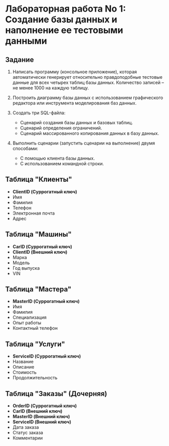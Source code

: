 
# Лабораторная работа No 1: Создание базы данных и наполнение ее тестовыми данными

## Задание

1. Написать программу (консольное приложение), которая автоматически генерирует относительно правдоподобные тестовые данные для всех четырех таблиц базы данных. Количество записей – не менее 1000 на каждую таблицу.

2. Построить диаграмму базы данных с использованием графического редактора или инструмента моделирования баз данных.

3. Создать три SQL-файла:
   - Сценарий создания базы данных и базовых таблиц.
   - Сценарий определения ограничений.
   - Сценарий массированного копирования данных в базу данных.

4. Выполнить сценарии (запустить сценарии на выполнение) двумя способами:
   - С помощью клиента базы данных.
   - С использованием командной строки.


## Таблица "Клиенты"

- **ClientID (Суррогатный ключ)**
- Имя
- Фамилия
- Телефон
- Электронная почта
- Адрес

## Таблица "Машины"

- **CarID (Суррогатный ключ)**
- **ClientID (Внешний ключ)**
- Марка
- Модель
- Год выпуска
- VIN

## Таблица "Мастера"

- **MasterID (Суррогатный ключ)**
- Имя
- Фамилия
- Специализация
- Опыт работы
- Контактный телефон

## Таблица "Услуги"

- **ServiceID (Суррогатный ключ)**
- Название
- Описание
- Стоимость
- Продолжительность

## Таблица "Заказы" (Дочерняя)

- **OrderID (Суррогатный ключ)**
- **CarID (Внешний ключ)**
- **MasterID (Внешний ключ)**
- **ServiceID (Внешний ключ)**
- Дата заказа
- Статус заказа
- Комментарии
